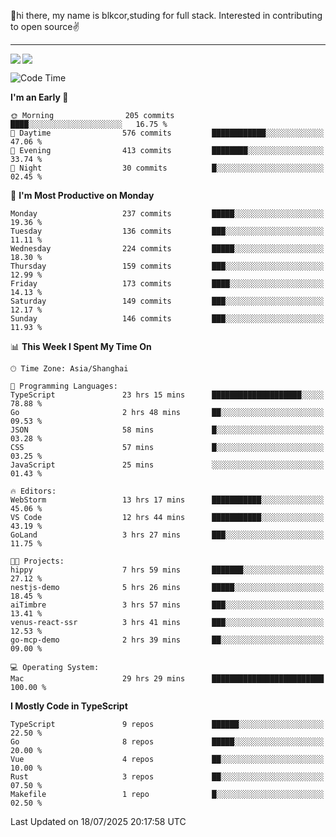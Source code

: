 👋hi there, my name is blkcor,studing for full stack.
Interested in contributing to open source✌️

<hr/>

![](https://github-readme-stats.vercel.app/api?username=blkcor)
<a href="https://github.com/blkcor/github-readme-stats">
    <img align="left" src="https://github-readme-stats.vercel.app/api/top-langs/?username=blkcor&hide=jupyter%20notebook,shaderlab,tex,c%23&langs_count=9" />
</a>


<!--START_SECTION:waka-->
![Code Time](http://img.shields.io/badge/Code%20Time-2%2C267%20hrs%2048%20mins-blue)

**I'm an Early 🐤** 

```text
🌞 Morning                205 commits         ████░░░░░░░░░░░░░░░░░░░░░   16.75 % 
🌆 Daytime                576 commits         ████████████░░░░░░░░░░░░░   47.06 % 
🌃 Evening                413 commits         ████████░░░░░░░░░░░░░░░░░   33.74 % 
🌙 Night                  30 commits          █░░░░░░░░░░░░░░░░░░░░░░░░   02.45 % 
```
📅 **I'm Most Productive on Monday** 

```text
Monday                   237 commits         █████░░░░░░░░░░░░░░░░░░░░   19.36 % 
Tuesday                  136 commits         ███░░░░░░░░░░░░░░░░░░░░░░   11.11 % 
Wednesday                224 commits         █████░░░░░░░░░░░░░░░░░░░░   18.30 % 
Thursday                 159 commits         ███░░░░░░░░░░░░░░░░░░░░░░   12.99 % 
Friday                   173 commits         ████░░░░░░░░░░░░░░░░░░░░░   14.13 % 
Saturday                 149 commits         ███░░░░░░░░░░░░░░░░░░░░░░   12.17 % 
Sunday                   146 commits         ███░░░░░░░░░░░░░░░░░░░░░░   11.93 % 
```


📊 **This Week I Spent My Time On** 

```text
🕑︎ Time Zone: Asia/Shanghai

💬 Programming Languages: 
TypeScript               23 hrs 15 mins      ████████████████████░░░░░   78.88 % 
Go                       2 hrs 48 mins       ██░░░░░░░░░░░░░░░░░░░░░░░   09.53 % 
JSON                     58 mins             █░░░░░░░░░░░░░░░░░░░░░░░░   03.28 % 
CSS                      57 mins             █░░░░░░░░░░░░░░░░░░░░░░░░   03.25 % 
JavaScript               25 mins             ░░░░░░░░░░░░░░░░░░░░░░░░░   01.43 % 

🔥 Editors: 
WebStorm                 13 hrs 17 mins      ███████████░░░░░░░░░░░░░░   45.06 % 
VS Code                  12 hrs 44 mins      ███████████░░░░░░░░░░░░░░   43.19 % 
GoLand                   3 hrs 27 mins       ███░░░░░░░░░░░░░░░░░░░░░░   11.75 % 

🐱‍💻 Projects: 
hippy                    7 hrs 59 mins       ███████░░░░░░░░░░░░░░░░░░   27.12 % 
nestjs-demo              5 hrs 26 mins       █████░░░░░░░░░░░░░░░░░░░░   18.45 % 
aiTimbre                 3 hrs 57 mins       ███░░░░░░░░░░░░░░░░░░░░░░   13.41 % 
venus-react-ssr          3 hrs 41 mins       ███░░░░░░░░░░░░░░░░░░░░░░   12.53 % 
go-mcp-demo              2 hrs 39 mins       ██░░░░░░░░░░░░░░░░░░░░░░░   09.00 % 

💻 Operating System: 
Mac                      29 hrs 29 mins      █████████████████████████   100.00 % 
```

**I Mostly Code in TypeScript** 

```text
TypeScript               9 repos             ██████░░░░░░░░░░░░░░░░░░░   22.50 % 
Go                       8 repos             █████░░░░░░░░░░░░░░░░░░░░   20.00 % 
Vue                      4 repos             ██░░░░░░░░░░░░░░░░░░░░░░░   10.00 % 
Rust                     3 repos             ██░░░░░░░░░░░░░░░░░░░░░░░   07.50 % 
Makefile                 1 repo              █░░░░░░░░░░░░░░░░░░░░░░░░   02.50 % 
```




 Last Updated on 18/07/2025 20:17:58 UTC
<!--END_SECTION:waka-->



